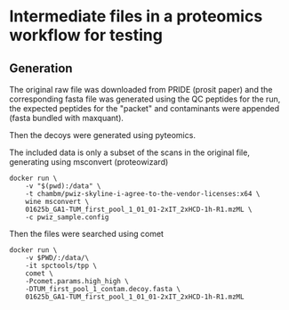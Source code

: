 
# Intermediate files in a proteomics workflow for testing

## Generation

The original raw file was downloaded from PRIDE (prosit paper) and the corresponding fasta file was generated using the QC peptides for the run, the expected peptides for the "packet" and contaminants were appended (fasta bundled with maxquant).

Then the decoys were generated using pyteomics.

The included data is only a subset of the scans in the original file, generating using msconvert (proteowizard)

```shell
docker run \
    -v "$(pwd):/data" \
    -t chambm/pwiz-skyline-i-agree-to-the-vendor-licenses:x64 \
    wine msconvert \
    01625b_GA1-TUM_first_pool_1_01_01-2xIT_2xHCD-1h-R1.mzML \
    -c pwiz_sample.config
```

Then the files were searched using comet

```shell
docker run \
    -v $PWD/:/data/\
    -it spctools/tpp \
    comet \
    -Pcomet.params.high_high \
    -DTUM_first_pool_1_contam.decoy.fasta \
    01625b_GA1-TUM_first_pool_1_01_01-2xIT_2xHCD-1h-R1.mzML
```
